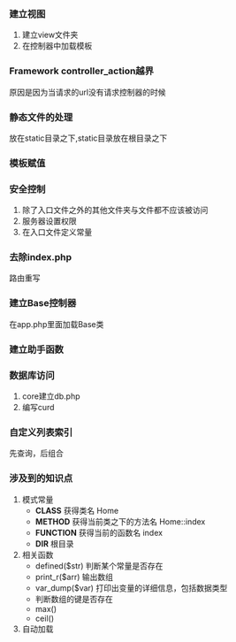 ### 建立视图
1. 建立view文件夹
2. 在控制器中加载模板
### Framework controller_action越界
原因是因为当请求的url没有请求控制器的时候
### 静态文件的处理
放在static目录之下,static目录放在根目录之下
### 模板赋值

### 安全控制
1. 除了入口文件之外的其他文件夹与文件都不应该被访问
2. 服务器设置权限
3. 在入口文件定义常量

### 去除index.php
路由重写
### 建立Base控制器
在app.php里面加载Base类
### 建立助手函数
### 数据库访问
1. core建立db.php
2. 编写curd
### 自定义列表索引
先查询，后组合
### 涉及到的知识点
1. 模式常量
    - __CLASS__ 获得类名 Home
    - __METHOD__ 获得当前类之下的方法名 Home::index
    - __FUNCTION__ 获得当前的函数名 index
    - __DIR__ 根目录
2. 相关函数
    - defined($str) 判断某个常量是否存在
    - print_r($arr) 输出数组
    - var_dump($var) 打印出变量的详细信息，包括数据类型
    - 判断数组的键是否存在
    - max()
    - ceil()
3. 自动加载

